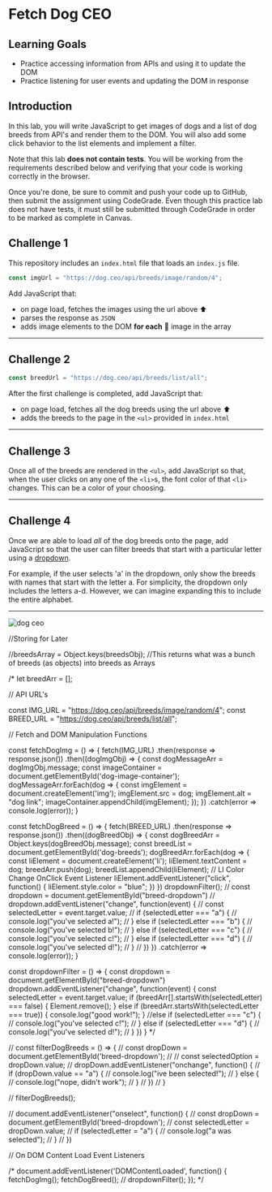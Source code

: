 # Fetch Dog CEO

## Learning Goals

- Practice accessing information from APIs and using it to update the DOM
- Practice listening for user events and updating the DOM in response

## Introduction

In this lab, you will write JavaScript to get images of dogs and a list of dog
breeds from API's and render them to the DOM. You will also add some click
behavior to the list elements and implement a filter.

Note that this lab **does not contain tests**. You will be working from the
requirements described below and verifying that your code is working correctly
in the browser.

Once you're done, be sure to commit and push your code up to GitHub, then submit
the assignment using CodeGrade. Even though this practice lab does not have
tests, it must still be submitted through CodeGrade in order to be marked as
complete in Canvas.

## Challenge 1

This repository includes an `index.html` file that loads an `index.js` file.

```js
const imgUrl = "https://dog.ceo/api/breeds/image/random/4";
```

Add JavaScript that:

- on page load, fetches the images using the url above ⬆️
- parses the response as `JSON`
- adds image elements to the DOM **for each** 🤔 image in the array

---

## Challenge 2

```js
const breedUrl = "https://dog.ceo/api/breeds/list/all";
```

After the first challenge is completed, add JavaScript that:

- on page load, fetches all the dog breeds using the url above ⬆️
- adds the breeds to the page in the `<ul>` provided in `index.html`

---

## Challenge 3

Once all of the breeds are rendered in the `<ul>`, add JavaScript so that, when
the user clicks on any one of the `<li>`s, the font color of that `<li>`
changes. This can be a color of your choosing.

---

## Challenge 4

Once we are able to load _all_ of the dog breeds onto the page, add JavaScript
so that the user can filter breeds that start with a particular letter using a
[dropdown](https://www.w3docs.com/learn-html/html-select-tag.html).

For example, if the user selects 'a' in the dropdown, only show the breeds with
names that start with the letter a. For simplicity, the dropdown only includes
the letters a-d. However, we can imagine expanding this to include the entire
alphabet.

---

![dog ceo](https://dog.ceo/img/dog.jpg)


//Storing for Later

//breedsArray = Object.keys(breedsObj);
//This returns what was a bunch of breeds (as objects) into breeds as Arrays

/*
let breedArr = [];

// API URL's

const IMG_URL = "https://dog.ceo/api/breeds/image/random/4";
const BREED_URL = "https://dog.ceo/api/breeds/list/all";

// Fetch and DOM Manipulation Functions

const fetchDogImg = () => {
    fetch(IMG_URL)
    .then(response => response.json())
    .then((dogImgObj) => {
        const dogMessageArr = dogImgObj.message;
        const imageContainer = document.getElementById('dog-image-container');
        dogMessageArr.forEach(dog => {
            const imgElement = document.createElement('img');
            imgElement.src = dog;
            imgElement.alt = "dog link";
            imageContainer.appendChild(imgElement);
        });
    })
    .catch(error => console.log(error));
}

const fetchDogBreed = () => {
    fetch(BREED_URL)
    .then(response => response.json())
    .then((dogBreedObj) => {
            const dogBreedArr = Object.keys(dogBreedObj.message);
            const breedList = document.getElementById('dog-breeds');
            dogBreedArr.forEach(dog => {
                const liElement = document.createElement('li');
                liElement.textContent = dog;
                breedArr.push(dog);
                breedList.appendChild(liElement);
                //  LI Color Change OnClick Event Listener
                liElement.addEventListener("click", function() {
                    liElement.style.color = "blue";
                })
            })
            dropdownFilter();
        //     const dropdown = document.getElementById("breed-dropdown")
        //     dropdown.addEventListener("change", function(event) {
        //         const selectedLetter = event.target.value;
        //         if (selectedLetter === "a") {
        //             console.log("you've selected a!");
        //         } else if (selectedLetter === "b") {
        //             console.log("you've selected b!");
        //         } else if (selectedLetter === "c") {
        //             console.log("you've selected c!");
        //         } else if (selectedLetter === "d") {
        //             console.log("you've selected d!");
        //         }
        // })
        })
        .catch(error => console.log(error));
}

const dropdownFilter = () => {
    const dropdown = document.getElementById("breed-dropdown")
    dropdown.addEventListener("change", function(event) {
        const selectedLetter = event.target.value;
        if (breedArr[].startsWith(selectedLetter) === false) {
            Element.remove();
        } else if (breedArr.startsWith(selectedLetter === true)) {
            console.log("good work!");
         } //else if (selectedLetter === "c") {
        //     console.log("you've selected c!");
        // } else if (selectedLetter === "d") {
        //     console.log("you've selected d!");
        // }
})
}
*/

// const filterDogBreeds = () => {
//     const dropDown = document.getElementById('breed-dropdown');
//     // const selectedOption = dropDown.value;
//     dropDown.addEventListener("onchange", function() {
//         if (dropDown.value == "a") {
//         console.log("ive been selected!");
//         } else {
//             console.log("nope, didn't work");
//         }
//     })
// }

// filterDogBreeds();

// document.addEventListener("onselect", function() {
//     const dropDown = document.getElementById('breed-dropdown');
//     const selectedLetter = dropDown.value;
//     if (selectedLetter = "a") {
//         console.log("a was selected");
//     }
// })



// On DOM Content Load Event Listeners

/*
document.addEventListener('DOMContentLoaded', function() {
    fetchDogImg();
    fetchDogBreed();
    // dropdownFilter();
});
*/